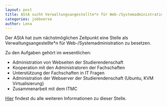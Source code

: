 ```yaml
---
layout: post
title: AStA sucht Verwaltungsangestellte*n für Web-/Systemadministration
categories: jobboerse
author: Lena
---
```


Der AStA hat zum nächstmöglichen Zeitpunkt eine Stelle als Verwaltungsangestellte*n für Web-/Systemadministration zu besetzen.

Zu den Aufgaben gehört im wesentlichen:
* Administration von Webseiten der Studierendenschaft
* Kooperation mit den Administratoren der Fachschaften
* Unterstützung der Fachschaften in IT Fragen
* Administration der Webserver der Studierendenschaft (Ubuntu, KVM Virtualisierung)
* Zusammenarbeit mit dem ITMC

[Hier](dokumente/ausschreibungen_jobboerse/2017-06-09_asta1.pdf) findest du alle weiteren Informationen zu dieser Stelle.
